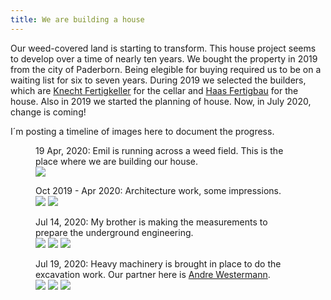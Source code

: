```yaml
---
title: We are building a house
---
```

Our weed-covered land is starting to transform. This house project seems to develop over a time of nearly ten years. We bought the property in 2019 from the city of Paderborn. Being elegible for buying required us to be on a waiting list for six to seven years. During 2019 we selected the builders, which are  [Knecht Fertigkeller](https://www.fertigkeller.de/de/) for the cellar and [Haas Fertigbau](https://haas-fertighaus.de) for the house. Also in 2019 we started the planning of house. Now, in July 2020, change is coming!

I´m posting a timeline of images here to document the progress.

<figure>
<figcaption>19 Apr, 2020: Emil is running across a weed field. This is the place where we are building our house.</figcaption>
<img src="/img/house/DSCF3529.jpg">
</figure>

<figure>
<figcaption>Oct 2019 - Apr 2020: Architecture work, some impressions.</figcaption>
<img src="/img/house/facade.png">
<img src="/img/house/ground-floor.png">
</figure>

<figure>
<figcaption>Jul 14, 2020: My brother is making the measurements to prepare the underground engineering.</figcaption>
<img src="/img/house/IMG_1387.jpg">
<img src="/img/house/IMG_1392.jpg">
<img src="/img/house/IMG_1393.jpg">
</figure>

<figure>
<figcaption>Jul 19, 2020: Heavy machinery is brought in place to do the excavation work. Our partner here is <a href="https://westermann-paderborn.de">Andre Westermann</a>.</figcaption>
<img src="/img/house/IMG_1406.jpg">
<img src="/img/house/IMG_1410.jpg">
<img src="/img/house/IMG_1413.jpg">
</figure>